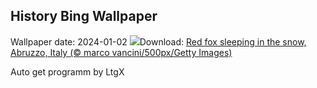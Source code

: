 ## History Bing Wallpaper
Wallpaper date: 2024-01-02
![](https://www.bing.com/th?id=OHR.SleepingFox_EN-US7231760677_UHD.jpg&w=1000)Download: [Red fox sleeping in the snow, Abruzzo, Italy (© marco vancini/500px/Getty Images)](https://www.bing.com/th?id=OHR.SleepingFox_EN-US7231760677_UHD.jpg)

Auto get programm by LtgX
